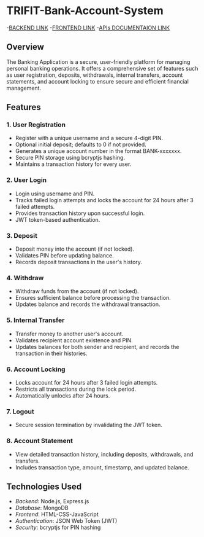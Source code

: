 # TRIFIT-Bank-Account-System
-[BACKEND LINK](https://trifit-bank-account-system.onrender.com)
-[FRONTEND LINK](trifit-bankingsystem-frontend.netlify.app)
-[APIs DOCUMENTAION LINK](https://trifit-bank-account-system.onrender.com/api-docs)


## Overview  
The Banking Application is a secure, user-friendly platform for managing personal banking operations. It offers a comprehensive set of features such as user registration, deposits, withdrawals, internal transfers, account statements, and account locking to ensure secure and efficient financial management.  

## Features  
### 1. User Registration  
- Register with a unique username and a secure 4-digit PIN.  
- Optional initial deposit; defaults to 0 if not provided.  
- Generates a unique account number in the format BANK-xxxxxxx.  
- Secure PIN storage using bcryptjs hashing.  
- Maintains a transaction history for every user.  

### 2. User Login  
- Login using username and PIN.  
- Tracks failed login attempts and locks the account for 24 hours after 3 failed attempts.  
- Provides transaction history upon successful login.  
- JWT token-based authentication.  

### 3. Deposit  
- Deposit money into the account (if not locked).  
- Validates PIN before updating balance.  
- Records deposit transactions in the user's history.  

### 4. Withdraw  
- Withdraw funds from the account (if not locked).  
- Ensures sufficient balance before processing the transaction.  
- Updates balance and records the withdrawal transaction.  

### 5. Internal Transfer  
- Transfer money to another user's account.  
- Validates recipient account existence and PIN.  
- Updates balances for both sender and recipient, and records the transaction in their histories.  

### 6. Account Locking  
- Locks account for 24 hours after 3 failed login attempts.  
- Restricts all transactions during the lock period.  
- Automatically unlocks after 24 hours.  

### 7. Logout  
- Secure session termination by invalidating the JWT token.  

### 8. Account Statement  
- View detailed transaction history, including deposits, withdrawals, and transfers.  
- Includes transaction type, amount, timestamp, and updated balance.  

## Technologies Used  
- *Backend*: Node.js, Express.js  
- *Database*: MongoDB  
- *Frontend*:  HTML-CSS-JavaScript  
- *Authentication*: JSON Web Token (JWT)  
- *Security*: bcryptjs for PIN hashing  


